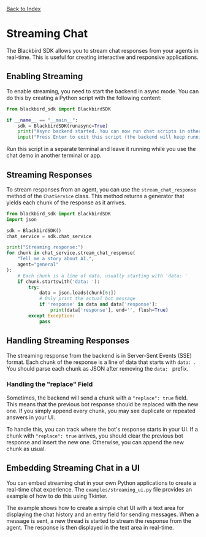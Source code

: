 [Back to Index](index.md)

# Streaming Chat

The Blackbird SDK allows you to stream chat responses from your agents in real-time. This is useful for creating interactive and responsive applications.

## Enabling Streaming

To enable streaming, you need to start the backend in async mode. You can do this by creating a Python script with the following content:

```python
from blackbird_sdk import BlackbirdSDK

if __name__ == "__main__":
    sdk = BlackbirdSDK(runasync=True)
    print("Async backend started. You can now run chat scripts in other terminals.")
    input("Press Enter to exit this script (the backend will keep running)...")
```

Run this script in a separate terminal and leave it running while you use the chat demo in another terminal or app.

## Streaming Responses

To stream responses from an agent, you can use the `stream_chat_response` method of the `ChatService` class. This method returns a generator that yields each chunk of the response as it arrives.

```python
from blackbird_sdk import BlackbirdSDK
import json

sdk = BlackbirdSDK()
chat_service = sdk.chat_service

print("Streaming response:")
for chunk in chat_service.stream_chat_response(
    "Tell me a story about AI.",
    agent="general"
):
    # Each chunk is a line of data, usually starting with 'data: '
    if chunk.startswith('data: '):
        try:
            data = json.loads(chunk[6:])
            # Only print the actual bot message
            if 'response' in data and data['response']:
                print(data['response'], end='', flush=True)
        except Exception:
            pass
```

## Handling Streaming Responses

The streaming response from the backend is in Server-Sent Events (SSE) format. Each chunk of the response is a line of data that starts with `data: `. You should parse each chunk as JSON after removing the `data: ` prefix.

### Handling the "replace" Field

Sometimes, the backend will send a chunk with a `"replace": true` field. This means that the previous bot response should be replaced with the new one. If you simply append every chunk, you may see duplicate or repeated answers in your UI.

To handle this, you can track where the bot's response starts in your UI. If a chunk with `"replace": true` arrives, you should clear the previous bot response and insert the new one. Otherwise, you can append the new chunk as usual.

## Embedding Streaming Chat in a UI

You can embed streaming chat in your own Python applications to create a real-time chat experience. The `examples/streaming_ui.py` file provides an example of how to do this using Tkinter.

The example shows how to create a simple chat UI with a text area for displaying the chat history and an entry field for sending messages. When a message is sent, a new thread is started to stream the response from the agent. The response is then displayed in the text area in real-time.
